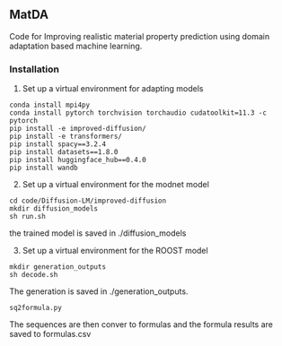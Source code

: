 ## MatDA
Code for Improving realistic material property prediction using domain adaptation based machine learning.


### Installation


1) Set up a virtual environment for adapting models

~~~
conda install mpi4py
conda install pytorch torchvision torchaudio cudatoolkit=11.3 -c pytorch
pip install -e improved-diffusion/ 
pip install -e transformers/
pip install spacy==3.2.4
pip install datasets==1.8.0 
pip install huggingface_hub==0.4.0 
pip install wandb 
~~~

2) Set up a virtual environment for the modnet model


```
cd code/Diffusion-LM/improved-diffusion 
mkdir diffusion_models
sh run.sh
```

the trained model is saved in ./diffusion_models

3) Set up a virtual environment for the ROOST model

```
mkdir generation_outputs
sh decode.sh
```

The generation is saved in ./generation_outputs.

```
sq2formula.py
```

The sequences are then conver to formulas and the formula results are saved to formulas.csv

